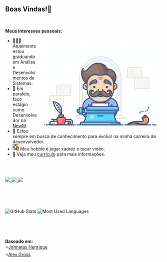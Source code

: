 ## Boas Vindas!👋
<br/>

**Meus interesses pessoais:**
<br/>

  <img align="right" alt="Gif" src="images/developer4.gif" width="400px" />

- 👨🏽‍💻 Atualmente estou graduando em Análise e Desenvolvimentos de Sistemas.
- 💼 Em paralelo, faço estágio como Desenvolvedor na [NewM](http://newm.com.br/).
- 🌱 Estou sempre em busca de conhecimento para evoluir na minha carreira de desenvolvedor.
- <img src="images/chess-board.svg" width="20px"> Meu hobbie é jogar xadrez e tocar vioão.
- 📝 Veja meu <a href="https://gitconnected.com/brunodantass/resume" target="_blank">currículo</a> para mais informações.

<br/>
<br/>
<br/>

<a href="https://www.linkedin.com/in/brunodantass" target="_blank">
  <img src="https://img.shields.io/badge/-LinkedIn-%230077B5?style=for-the-badge&logo=linkedin&logoColor=white" target="_blank">
</a>
<a href="https://api.whatsapp.com/send?phone=5511985736572" target="_blank">
  <img src="https://img.shields.io/badge/WhatsApp-25D366?style=for-the-badge&logo=whatsapp&logoColor=white">
</a>
<a href = "mailto:alexsgross@hotmail.com" target="_blank">
  <img src="https://img.shields.io/badge/Gmail-DF4132?style=for-the-badge&logo=gmail&logoColor=white">
</a>

<br/>
<br/>
<br/>
<br/>
<br/>

<p>
    <img src="https://github-readme-stats.vercel.app/api?username=brunodantass&count_private=true&show_icons=true&theme=graywhite&icon_color=268bd2&title_color=268bd2" alt="GitHub Stats" height="180"/>
    <img src="https://github-readme-stats.vercel.app/api/top-langs/?username=brunodantass&layout=compact&theme=graywhite&title_color=268bd2" alt="Most Used Languages" height="180"/>
</p>

<br/>
<br/>
<br/>

**Baseado em:**<br/>
⭐️[Johnatas Henrique](https://github.com/johnatas-henrique)<br/>
⭐️[Alex Gross](https://github.com/alexsgross)
  
